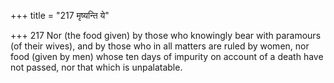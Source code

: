 +++
title = "217 मृष्यन्ति ये"

+++
217	Nor (the food given) by those who knowingly bear with paramours (of their wives), and by those who in all matters are ruled by women, nor food (given by men) whose ten days of impurity on account of a death have not passed, nor that which is unpalatable.